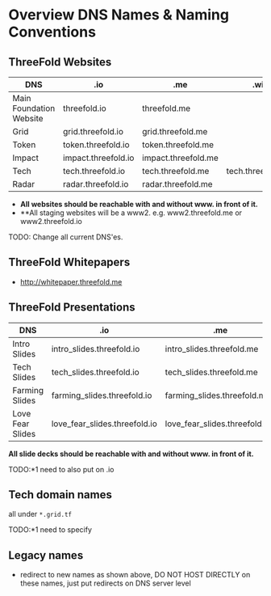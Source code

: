 # Overview DNS Names & Naming Conventions

## ThreeFold Websites

| DNS                     | .io                 | .me                 |.wiki              |   
|-------------------------|---------------------|---------------------|-------------------|
| Main Foundation Website | threefold.io        | threefold.me        |                   |
| Grid                    | grid.threefold.io   | grid.threefold.me   |                   |  
| Token                   | token.threefold.io  | token.threefold.me  |                   |   
| Impact                  | impact.threefold.io | impact.threefold.me |                   |   
| Tech                    | tech.threefold.io   | tech.threefold.me   | tech.threefold.wiki |   
| Radar                   | radar.threefold.io  | radar.threefold.me  |                   |   

- **All websites should be reachable with and without www. in front of it.**
- **All staging websites will be a www2. e.g. www2.threefold.me or www2.threefold.io


TODO: Change all current DNS'es.

## ThreeFold Whitepapers

- http://whitepaper.threefold.me

## ThreeFold Presentations

| DNS              | .io                           | .me                           |     
|------------------|-------------------------------|-------------------------------|
| Intro Slides     | intro_slides.threefold.io     | intro_slides.threefold.me     |
| Tech Slides      | tech_slides.threefold.io      | tech_slides.threefold.me      |
| Farming Slides   | farming_slides.threefold.io   | farming_slides.threefold.me   |
| Love Fear Slides | love_fear_slides.threefold.io | love_fear_slides.threefold.me |

**All slide decks should be reachable with and without www. in front of it.**

TODO:*1 need to also put on .io

## Tech domain names

all under ```*.grid.tf```

TODO:*1 need to specify

## Legacy names

- redirect to new names as shown above, DO NOT HOST DIRECTLY on these names, just put redirects on DNS server level

